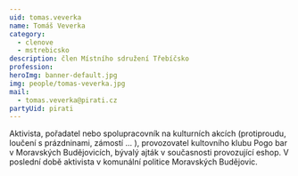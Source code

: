 ```yaml
---
uid: tomas.veverka
name: Tomáš Veverka
category:
  - clenove
  - mstrebicsko
description: člen Místního sdružení Třebíčsko
profession:
heroImg: banner-default.jpg
img: people/tomas-veverka.jpg
mail:
  - tomas.veverka@pirati.cz
partyUid: pirati
---
```


Aktivista, pořadatel nebo spolupracovník na kulturních akcích (protiproudu, loučení s prázdninami, zámostí ... ), provozovatel kultovního klubu Pogo bar v Moravských Budějovicích, bývalý ajták v současnosti provozující eshop. V poslední době aktivista v komunální politice Moravských Budějovic.
